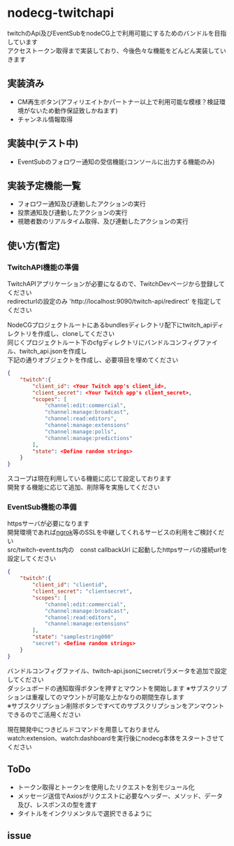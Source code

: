 # nodecg-twitchapi
twitchのApi及びEventSubをnodeCG上で利用可能にするためのバンドルを目指しています  
アクセストークン取得まで実装しており、今後色々な機能をどんどん実装していきます  

## 実装済み
- CM再生ボタン(アフィリエイトかパートナー以上で利用可能な模様？検証環境がないため動作保証致しかねます)
- チャンネル情報取得

## 実装中(テスト中)
- EventSubのフォロワー通知の受信機能(コンソールに出力する機能のみ)

## 実装予定機能一覧
- フォロワー通知及び連動したアクションの実行
- 投票通知及び連動したアクションの実行
- 視聴者数のリアルタイム取得、及び連動したアクションの実行

## 使い方(暫定)

### TwitchAPI機能の準備
TwitchAPIアプリケーションが必要になるので、TwitchDevページから登録してください  
redirecturlの設定のみ 'http://localhost:9090/twitch-api/redirect' を指定してください

NodeCGプロジェクトルートにあるbundlesディレクトリ配下にtwitch_apiディレクトリを作成し、cloneしてください  
同じくプロジェクトルート下のcfgディレクトリにバンドルコンフィグファイル、twitch_api.jsonを作成し  
下記の通りオブジェクトを作成し、必要項目を埋めてください

```json
{
    "twitch":{
        "client_id": <Your Twitch app's client_id>,
        "client_secret": <Your Twitch app's client_secret>,
        "scopes": [
            "channel:edit:commercial",
            "channel:manage:broadcast",
            "channel:read:editors",
            "channel:manage:extensions"
            "channel:manage:polls",
            "channel:manage:predictions"
        ],
        "state": <Define random strings>
    }
}
```
スコープは現在利用している機能に応じて設定しております  
開発する機能に応じて追加、削除等を実施してください


### EventSub機能の準備
httpsサーバが必要になります  
開発環境であれば[ngrok](https://ngrok.com/)等のSSLを中継してくれるサービスの利用をご検討くだい  
src/twitch-event.ts内の　const callbackUrl に起動したhttpsサーバの接続urlを設定してください

```json
{
    "twitch":{
        "client_id": "clientid",
        "client_secret": "clientsecret",
        "scopes": [
            "channel:edit:commercial",
            "channel:manage:broadcast",
            "channel:read:editors",
            "channel:manage:extensions"
        ],
        "state": "samplestring000"
        "secret": <Define random strings>
    }
}
```
バンドルコンフィグファイル、twitch-api.jsonにsecretパラメータを追加で設定してください  
ダッシュボードの通知取得ボタンを押すとマウントを開始します
※サブスクリプションは重複してのマウントが可能な上かなりの期間生存します  
※サブスクリプション削除ボタンですべてのサブスクリプションをアンマウントできるのでご活用ください


現在開発中につきビルドコマンドを用意しておりません  
watch:extension、watch:dashboardを実行後にnodecg本体をスタートさせてください  

## ToDo
- トークン取得とトークンを使用したリクエストを別モジュール化
- メッセージ送信でAxiosがリクエストに必要なヘッダー、メソッド、データ及び、レスポンスの型を渡す
- タイトルをインクリメンタルで選択できるように

## issue
